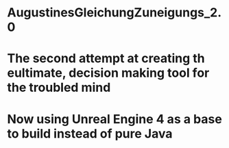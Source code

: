 # AugustinesGleichungZuneigungs_2.0
# The second attempt at creating th eultimate, decision making tool for the troubled mind
# Now using Unreal Engine 4 as a base to build instead of pure Java
